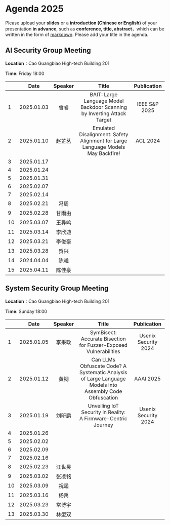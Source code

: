 

# Agenda 2025
Please upload your **slides** or a **introduction (Chinese or English)** of your presentation **in advance**,
such as **conference, title, abstract**，which can be written in the form of [markdown](http://sspai.com/25137). Please add your title in the agenda.


## AI Security Group Meeting
**Location**：Cao Guangbiao High-tech Building 201

**Time**: Friday 18:00

<div id="ai-sec">

||Date|Speaker|Title|Publication|
|---|:---:|:---:|:---:|:---:| 
|1|2025.01.03|曾睿|BAIT: Large Language Model Backdoor Scanning by Inverting Attack Target|IEEE S&P 2025|
|2|2025.01.10|赵芷茗|Emulated Disalignment: Safety Alignment for Large Language Models May Backfire!|ACL 2024|
|3|2025.01.17||||
|4|2025.01.24||||
|5|2025.01.31||||
|6|2025.02.07||||
|7|2025.02.14||||
|8|2025.02.21|冯周|||
|9|2025.02.28|甘雨由|||
|10|2025.03.07|王异鸣|||
|11|2025.03.14|李欣迪|||
|12|2025.03.21|李俊豪|||
|13|2025.03.28|贺兴|||
|14|2024.04.04|陈曦|||
|15|2025.04.11|陈佳豪|||

## System Security Group Meeting
**Location**：Cao Guangbiao High-tech Building 201

**Time**: Sunday 18:00

<div id="system-sec">

||Date|Speaker|Title|Publication|
|---|:---:|:---:|:---:|:---:|
|1|2025.01.05|李秉政|SymBisect: Accurate Bisection for Fuzzer-Exposed Vulnerabilities|Usenix Security 2024|
|2|2025.01.12|黄钢|Can LLMs Obfuscate Code? A Systematic Analysis of Large Language Models into Assembly Code Obfuscation|AAAI 2025|
|3|2025.01.19|刘昕鹏|Unveiling IoT Security in Reality: A Firmware-Centric Journey|Usenix Security 2024|
|4|2025.01.26||||
|5|2025.02.02||||
|6|2025.02.09||||
|7|2025.02.16||||
|8|2025.02.23|江世昊|||
|9|2025.03.02|张凌铭|||
|10|2025.03.09|祝遥|||
|11|2025.03.16|杨禹|||
|12|2025.03.23|常博宇|||
|13|2025.03.30|林型双|||
